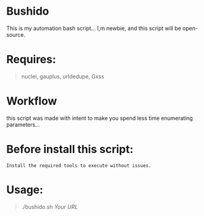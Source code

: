 # Bushido
This is my automation bash script...
I,m newbie, and this script will
be open-source.


# Requires:
  >nuclei,
  >gauplus,
  >urldedupe,
  >Gxss

# Workflow
  this script was made with intent to make you 
  spend less time enumerating parameters...
  
  # Before install this script:
    Install the required tools to execute without issues.
  # Usage: 
  > ./bushido.sh *Your URL*
